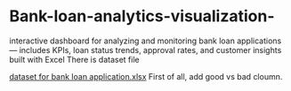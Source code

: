 # Bank-loan-analytics-visualization-
interactive dashboard for analyzing and monitoring bank loan applications — includes KPIs, loan status trends, approval rates, and customer insights built with Excel
There is dataset file

[dataset for bank loan application.xlsx](https://github.com/user-attachments/files/22458248/dataset.for.bank.loan.application.xlsx)
First of all, add good vs bad cloumn.

